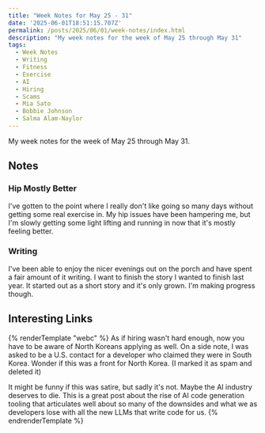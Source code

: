 ```yaml
---
title: "Week Notes for May 25 - 31"
date: '2025-06-01T18:51:15.707Z'
permalink: /posts/2025/06/01/week-notes/index.html
description: "My week notes for the week of May 25 through May 31"
tags:
  - Week Notes
  - Writing
  - Fitness
  - Exercise
  - AI
  - Hiring
  - Scams
  - Mia Sato
  - Bobbie Johnson
  - Salma Alam-Naylor
---
```

My week notes for the week of May 25 through May 31.

## Notes

### Hip Mostly Better

I've gotten to the point where I really don't like going so many days without getting some real exercise in. My hip issues have been hampering me, but I'm slowly getting some light lifting and running in now that it's mostly feeling better.

### Writing

I've been able to enjoy the nicer evenings out on the porch and have spent a fair amount of it writing. I want to finish the story I wanted to finish last year. It started out as a short story and it's only grown. I'm making progress though.

## Interesting Links

{% renderTemplate "webc" %}
<shared-link title="North Korea Stole Your Job" url="https://www.wired.com/story/north-korea-stole-your-tech-job-ai-interviews/" author="Bobbie Johnson">
  As if hiring wasn't hard enough, now you have to be aware of North Koreans applying as well. On a side note, I was asked to be a U.S. contact for a developer who claimed they were in South Korea. Wonder if this was a front for North Korea. (I marked it as spam and deleted it)
</shared-link>

<shared-link title="Nick Clegg says asking artists for use permission would ‘kill’ the AI industry" url="https://www.theverge.com/news/674366/nick-clegg-uk-ai-artists-policy-letter" author="Mia Sato">
  It might be funny if this was satire, but sadly it's not. Maybe the AI industry deserves to die.
</shared-link>

<shared-link title="The promise that wasn’t kept" url="https://whitep4nth3r.com/blog/the-promise-that-wasnt-kept/" author="Salma Alam-Naylor">
  This is a great post about the rise of AI code generation tooling that articulates well about so many of the downsides and what we as developers lose with all the new LLMs that write code for us.
</shared-link>
{% endrenderTemplate %}
